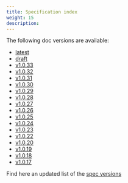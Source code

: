 ```yaml
---
title: Specification index
weight: 15
description:
---
```


The following doc versions are available:

- [latest](https://theupdateframework.github.io/specification/latest/index.html)
- [draft](https://theupdateframework.github.io/specification/draft/index.html)
- [v1.0.33](https://theupdateframework.github.io/specification/v1.0.33/index.html)
- [v1.0.32](https://theupdateframework.github.io/specification/v1.0.32/index.html)
- [v1.0.31](https://theupdateframework.github.io/specification/v1.0.31/index.html)
- [v1.0.30](https://theupdateframework.github.io/specification/v1.0.30/index.html)
- [v1.0.29](https://theupdateframework.github.io/specification/v1.0.29/index.html)
- [v1.0.28](https://theupdateframework.github.io/specification/v1.0.28/index.html)
- [v1.0.27](https://theupdateframework.github.io/specification/v1.0.27/index.html)
- [v1.0.26](https://theupdateframework.github.io/specification/v1.0.26/index.html)
- [v1.0.25](https://theupdateframework.github.io/specification/v1.0.25/index.html)
- [v1.0.24](https://theupdateframework.github.io/specification/v1.0.24/index.html)
- [v1.0.23](https://theupdateframework.github.io/specification/v1.0.23/index.html)
- [v1.0.22](https://theupdateframework.github.io/specification/v1.0.22/index.html)
- [v1.0.20](https://theupdateframework.github.io/specification/v1.0.20/index.html)
- [v1.0.19](https://theupdateframework.github.io/specification/v1.0.19/index.html)
- [v1.0.18](https://theupdateframework.github.io/specification/v1.0.18/index.html)
- [v1.0.17](https://theupdateframework.github.io/specification/v1.0.17/index.html)

Find here an updated list of the
[spec versions](https://theupdateframework.github.io/specification/)
